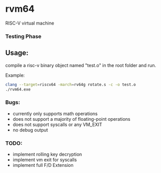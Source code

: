 # rvm64
RISC-V virtual machine

### Testing Phase
## Usage:
compile a risc-v binary object named "test.o" in the root folder and run.

Example:
```sh
clang --target=riscv64 -march=rv64g rotate.s -c -o test.o
./rvm64.exe
```

### Bugs:
- currently only supports math operations
- does not support a majority of floating-point operations
- does not support syscalls or any VM_EXIT
- no debug output
### TODO:
- implement rolling key decryption
- implement vm exit for syscalls
- implement full F/D Extension
